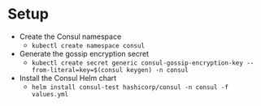 # Setup
* Create the Consul namespace
  * `kubectl create namespace consul`
* Generate the gossip encryption secret
  * `kubectl create secret generic consul-gossip-encryption-key --from-literal=key=$(consul keygen) -n consul`
* Install the Consul Helm chart
  * `helm install consul-test hashicorp/consul -n consul -f values.yml`